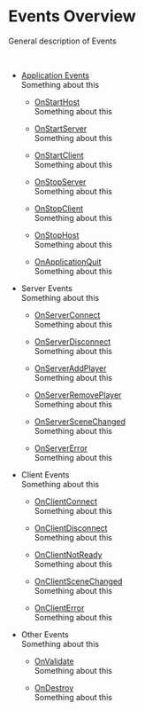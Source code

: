 # Events Overview

General description of Events

 

-   [Application Events](Application/index.md)  
    Something about this

    -   [OnStartHost](Application/OnStartHost.md)  
        Something about this

    -   [OnStartServer](Application/OnStartServer.md)  
        Something about this

    -   [OnStartClient](Application/OnStartClient.md)  
        Something about this

    -   [OnStopServer](Application/OnStopServer.md)  
        Something about this

    -   [OnStopClient](Application/OnStopClient.md)  
        Something about this

    -   [OnStopHost](Application/OnStopHost.md)  
        Something about this

    -   [OnApplicationQuit](Application/OnApplicationQuit.md)  
        Something about this

-   Server Events  
    Something about this

    -   [OnServerConnect](Server/OnServerConnect.md)  
        Something about this

    -   [OnServerDisconnect](Server/OnServerDisconnect.md)  
        Something about this

    -   [OnServerAddPlayer](Server/OnServerAddPlayer.md)  
        Something about this

    -   [OnServerRemovePlayer](Server/OnServerRemovePlayer.md)  
        Something about this

    -   [OnServerSceneChanged](Server/OnServerSceneChanged.md)  
        Something about this

    -   [OnServerError](Server/OnServerError.md)  
        Something about this

-   Client Events  
    Something about this

    -   [OnClientConnect](Client/OnClientConnect.md)  
        Something about this

    -   [OnClientDisconnect](Client/OnClientDisconnect.md)  
        Something about this

    -   [OnClientNotReady](Client/OnClientNotReady.md)  
        Something about this

    -   [OnClientSceneChanged](Client/OnClientSceneChanged.md)  
        Something about this

    -   [OnClientError](Client/OnClientError.md)  
        Something about this

-   Other Events  
    Something about this

    -   [OnValidate](Other/OnValidate.md)  
        Something about this

    -   [OnDestroy](Other/OnDestroy.md)  
        Something about this
